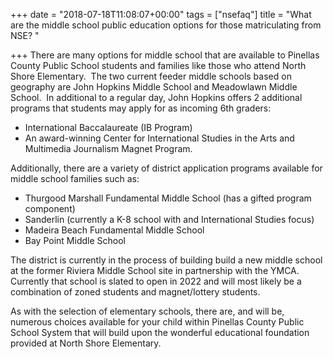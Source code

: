 +++
date = "2018-07-18T11:08:07+00:00"
tags = ["nsefaq"]
title = "What are the middle school public education options for those matriculating from NSE? "

+++
There are many options for middle school that are available to Pinellas County Public School students and families like those who attend North Shore Elementary.  The two current feeder middle schools based on geography are John Hopkins Middle School and Meadowlawn Middle School.  In additional to a regular day, John Hopkins offers 2 additional programs that students may apply for as incoming 6th graders:

* International Baccalaureate (IB Program)
* An award-winning Center for International Studies in the Arts and Multimedia Journalism Magnet Program.

Additionally, there are a variety of district application programs available for middle school families such as:

* Thurgood Marshall Fundamental Middle School (has a gifted program component)
* Sanderlin (currently a K-8 school with and International Studies focus)
* Madeira Beach Fundamental Middle School
* Bay Point Middle School

The district is currently in the process of building build a new middle school at the former Riviera Middle School site in partnership with the YMCA. Currently that school is slated to open in 2022 and will most likely be a combination of zoned students and magnet/lottery students.

As with the selection of elementary schools, there are, and will be, numerous choices available for your child within Pinellas County Public School System that will build upon the wonderful educational foundation provided at North Shore Elementary.